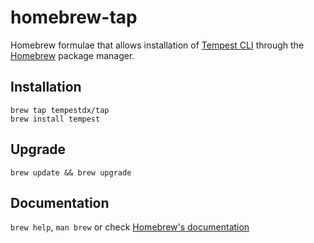 # homebrew-tap

Homebrew formulae that allows installation of
[Tempest CLI](https://github.com/tempestdx/cli) through the
[Homebrew](https://brew.sh/) package manager.

## Installation

```
brew tap tempestdx/tap
brew install tempest
```

## Upgrade

```
brew update && brew upgrade
```

## Documentation

`brew help`, `man brew` or check
[Homebrew's documentation](https://docs.brew.sh/)
